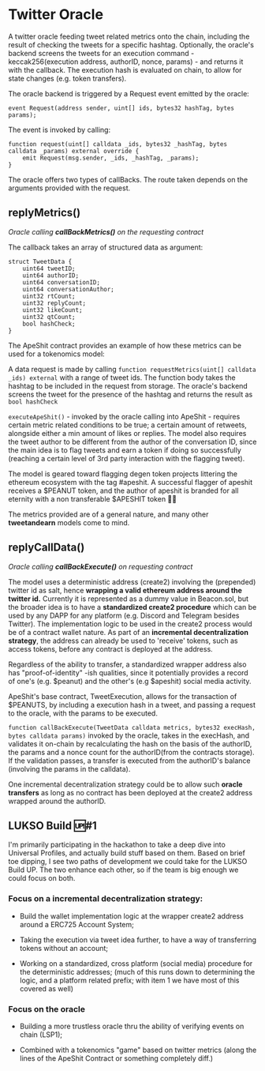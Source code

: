 # Twitter Oracle

A twitter oracle feeding tweet related metrics onto the chain, including the result of checking the tweets for a specific hashtag. Optionally, the oracle's backend screens the tweets for an execution command - keccak256(execution address, authorID, nonce, params) - and returns it with the callback. The execution hash is evaluated on chain, to allow for state changes (e.g. token transfers). 

The oracle backend is triggered by a Request event emitted by the oracle:

    event Request(address sender, uint[] ids, bytes32 hashTag, bytes params);

The event is invoked by calling:

    function request(uint[] calldata _ids, bytes32 _hashTag, bytes calldata _params) external override {
        emit Request(msg.sender, _ids, _hashTag, _params);
    }

The oracle offers two types of callBacks. The route taken depends on the arguments provided with the request.


## replyMetrics()

*Oracle calling **callBackMetrics()** on the requesting contract*

The callback takes an array of structured data as argument:

    struct TweetData {
        uint64 tweetID;
        uint64 authorID;
        uint64 conversationID;
        uint64 conversationAuthor;
        uint32 rtCount;
        uint32 replyCount;
        uint32 likeCount;
        uint32 qtCount;
        bool hashCheck;
    }

The ApeShit contract provides an example of how these metrics can be used for a tokenomics model:

A data request is made by calling `function requestMetrics(uint[] calldata _ids) external` with a range of tweet ids. The function body takes the hashtag to be included in the request from storage. The oracle's backend screens the tweet for the presence of the hashtag and returns the result as `bool hashCheck` 
 
`executeApeShit()` - invoked by the oracle calling into ApeShit - requires certain metric related conditions to be true; a certain amount of retweets, alongside either a min amount of likes or replies. The model also requires the tweet author to be different from the author of the conversation ID, since the main idea is to flag tweets and earn a token if doing so successfully (reaching a certain level of 3rd party interaction with the flagging tweet). 

The model is geared toward flagging degen token projects littering the ethereum ecosystem with the tag #apeshit. A successful flagger of apeshit receives a $PEANUT token, and the author of apeshit is branded for all eternity with a non transferable $APESHIT token 🙊:gun: 

The metrics provided are of a general nature, and many other **tweetandearn** models come to mind.


## replyCallData() 

*Oracle calling **callBackExecute()** on requesting contract*

The model uses a deterministic address (create2) involving the (prepended) twitter id as salt, hence **wrapping a valid ethereum address around the twitter id.** Currently it is represented as a dummy value in Beacon.sol, but the broader idea is to have a **standardized create2 procedure** which can be used by any DAPP for any platform (e.g. Discord and Telegram besides Twitter). The implementation logic to be used in the create2 process would be of a contract wallet nature. As part of an **incremental decentralization strategy**, the address can already be used to 'receive' tokens, such as access tokens, before any contract is deployed at the address.

Regardless of the ability to transfer, a standardized wrapper address also has "proof-of-identity" -ish qualities, since it potentially provides a record of one's (e.g. $peanut) and the other's (e.g $apeshit) social media activity. 

ApeShit's base contract, TweetExecution, allows for the transaction of $PEANUTS, by including a execution hash in a tweet, and passing a request to the oracle, with the params to be executed.

`function callBackExecute(TweetData calldata metrics, bytes32 execHash, bytes calldata params)` invoked by the oracle, takes in the execHash, and validates it on-chain by recalculating the hash on the basis of the authorID, the params and a nonce count for the authorID(from the contracts storage). If the validation passes, a transfer is executed from the authorID's balance (involving the params in the calldata).

One incremental decentralization strategy could be to allow such **oracle transfers** as long as no contract has been deployed at the create2 address wrapped around the authorID. 


## LUKSO Build 🆙#1

I'm primarily participating in the hackathon to take a deep dive into Universal Profiles, and actually build stuff based on them. Based on brief toe dipping, I see two paths of development we could take for the LUKSO Build UP. The two enhance each other, so if the team is big enough we could focus on both.

### Focus on a incremental decentralization strategy:

- Build the wallet implementation logic at the wrapper create2 address around a ERC725 Account System; 

- Taking the execution via tweet idea further, to have a way of transferring tokens without an account;

- Working on a standardized, cross platform (social media) procedure for the deterministic addresses; 
(much of this runs down to determining the logic, and a platform related prefix; with item 1 we have most of this covered as well)
 
 ### Focus on the oracle

 - Building a more trustless oracle thru the ability of verifying events on chain (LSP1);

 - Combined with a tokenomics "game" based on twitter metrics (along the lines of the ApeShit Contract or something completely diff.) 
